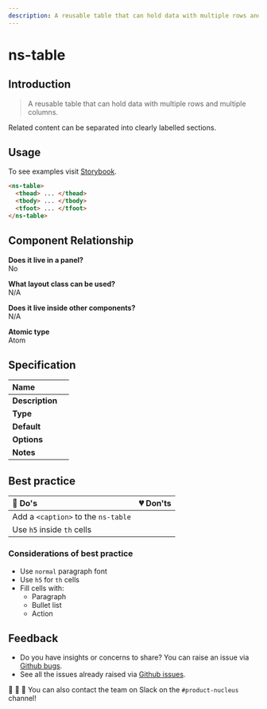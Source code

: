 ```yaml
---
description: A reusable table that can hold data with multiple rows and multiple columns.
---
```


# ns-table

## Introduction

> A reusable table that can hold data with multiple rows and multiple columns.

Related content can be separated into clearly labelled sections.

## Usage

To see examples visit [Storybook](https://nucleus.bgdigital.xyz/demo/index.html?path=/story/ns-table).

```html
<ns-table>
  <thead> ... </thead>
  <tbody> ... </tbody>
  <tfoot> ... </tfoot>
</ns-table>
```

## Component Relationship

**Does it live in a panel?**  
No

**What layout class can be used?**  
N/A

**Does it live inside other components?**  
N/A

**Atomic type**  
Atom

## Specification

| **Name** |  |
| :--- | :--- |
| **Description** |  |
| **Type** |  |
| **Default** |  |
| **Options** |  |
| **Notes** |  |

## Best practice

| 💚 Do's | 💔 Don'ts |
| :--- | :--- |
| Add a `<caption>` to the `ns-table` |  |
| Use `h5` inside `th` cells |  |

### Considerations of best practice

* Use `normal` paragraph font
* Use `h5` for `th` cells
* Fill cells with:
  * Paragraph
  * Bullet list
  * Action

## Feedback

* Do you have insights or concerns to share? You can raise an issue via [Github bugs](https://github.com/ConnectedHomes/nucleus/issues/new?assignees=&labels=Bug&template=a--bug-report.md&title=[bug]%20ns-table).
* See all the issues already raised via [Github issues](https://github.com/connectedHomes/nucleus/issues?utf8=%E2%9C%93&q=is%3Aopen+is%3Aissue+label%3ABug+ns-table).

💩 🎉 🦄 You can also contact the team on Slack on the `#product-nucleus` channel!
